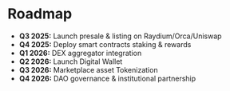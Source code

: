 # Roadmap

- **Q3 2025:** Launch presale & listing on Raydium/Orca/Uniswap
- **Q4 2025:** Deploy smart contracts staking & rewards
- **Q1 2026:** DEX aggregator integration
- **Q2 2026:** Launch Digital Wallet
- **Q3 2026:** Marketplace asset Tokenization
- **Q4 2026:** DAO governance & institutional partnership